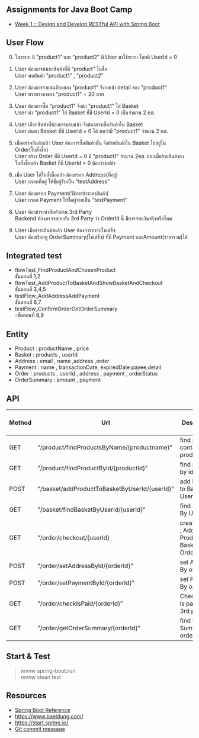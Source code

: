 ## Assignments for Java Boot Camp

- [Week 1 :: Design and Develop RESTful API with Spring Boot](https://github.com/up1/assignment-java-boot-camp/wiki/Week-01)

## User Flow

0. ในระบบ มี "product1" และ "product2" มี User มาใช้ระบบ โดยมี UserId = 0

1. User ต้องการค้นหาสินค้าที่มี "product" ในชื่อ  
   User พบสินค้า "product1" , "product2"
2. User ต้องการรายละเอียดของ "product1" จึงกดเข้า detail ของ "product1"  
   User ทราบราคาของ "product1" = 20 บาท
3. User ต้องการซื้อ "product1" จึงนำ "product1" ใส่ Basket  
   User นำ "product1" ใส่ Basket ที่มี UserId = 0 เป็นจำนวน 2 ea.
4. User เลือกสินค้าที่ต้องการครบแล้ว จึงต้องการเช็คสินค้าใน Basket  
   User ค้นหา Basket ที่มี UserId = 0 ได้ พบว่ามี "product1" จำนวน 2 ea.
5. เมื่อตรวจสินค้าแล้ว User ต้องการซื้อสินค้านั้น จึงย้ายสินค้าใน Basket ไปอยู่ใน Order(ใบสั่งซื้อ)  
   User สร้าง Order ที่มี UserId = 0 มี "product1" จำนวน 2ea. และเมื่อย้ายสินค้าลงใบสั่งซื้อแล้ว Basket ที่มี UserId = 0 ต้องว่างเปล่า
6. เมื่อ User ได้ใบสั่งซื้อแล้ว ต้องกรอก Address(ที่อยู่)  
   User กรอกที่อยู่ ให้ชื่อผู้รับเป็น "testAddress"
7. User ต้องกรอก Payment(วิธีการชำระค่าสินค้า)  
   User กรอก Payment ให้ชื่อผู้จ่ายเป็น "testPayment"
8. User ต้องชำระค่าสินค้าผ่าน 3rd Party  
   Backend ต้องตรวจสอบกับ 3rd Party ว่า OrderId นี้ มีการจ่ายเงินจริงหรือไหม
9. User เมือชำระสินค้าแล้ว User ต้องการทราบใบเสร็จ  
   User ต้องเรียกดู OrderSummary(ใบเสร็จ) ที่มี Payment และAmount(ราคารวม)ได้

## Integrated test

- flowTest_FindProductAndChosenProduct  
  ขั้นตอนที่ 1,2
- flowTest_AddProductToBasketAndShowBasketAndCheckout  
  ขั้นตอนที่ 3,4,5
- testFlow_AddAddressAddPayment  
  ขั้นตอนที่ 6,7
- testFlow_ConfirmOrderGetOrderSummary  
  -ขั้นตอนที่ 8,9

## Entity

- Product : productName , price
- Basket : products , userId
- Address : email , name ,address ,order
- Payment : name , transactionDate, expiredDate payee,detail
- Order : products , userId , address , payment , orderStatus
- OrderSummary : amount , payment

## API

| Method | Url                                           | Description                                   | Valid Request Body | Valid Response Body |
| ------ | --------------------------------------------- | --------------------------------------------- | ------------------ | ------------------- |
| GET    | "/product/findProductsByName/{productname}"   | find products contain productname             | -                  | Product             |
| GET    | "/product/findProductById/{productId}"        | find product by id                            | -                  | Product             |
| POST   | "/basket/addProductToBasketByUserId/{userId}" | add Product to Basket By UserId               | Product            | Basket              |
| GET    | "/basket/findBasketByUserId/{userId}"         | find Basket By UserId                         | -                  | Basket              |
| GET    | "/order/checkout/{userId}                     | create Order , Add Product in Basket to Order | -                  | Order               |
| POST   | "/order/setAddressById/{orderId}"             | set Address By orderId                        | Address            | Order               |
| POST   | "/order/setPaymentById/{orderId}"             | set Payment By orderId                        | Payment            | Order               |
| GET    | "/order/checkIsPaid/{orderId}"                | Check order is paid from 3rd party            | -                  | Order               |
| GET    | "/order/getOrderSummary/{orderId}"            | find Order Summary by orderId                 | -                  | OrderSummary        |

## Start & Test

> mvnw spring-boot:run  
> mvnw clean test

## Resources

- [Spring Boot Reference](https://spring.io/projects/spring-boot)
- https://www.baeldung.com/
- https://start.spring.io/
- [Git commit message](https://www.conventionalcommits.org/en/v1.0.0/)
